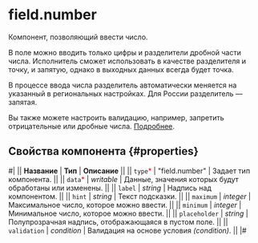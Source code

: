 # field.number

Компонент, позволяющий ввести число.

В поле можно вводить только цифры и разделители дробной части числа. Исполнитель сможет использовать в качестве разделителя и точку, и запятую, однако в выходных данных всегда будет точка.

В процессе ввода числа разделитель автоматически меняется на указанный в региональных настройках. Для России разделитель — запятая.

Вы также можете настроить валидацию, например, запретить отрицательные или дробные числа. [Подробнее](../operations/components-for-numbers.md).

## Свойства компонента {#properties}

#|
|| **Название** | **Тип** | **Описание** ||
|| `type`<span style="color: red">\*</span> | "field.number" | Задает тип компонента. ||
|| `data`<span style="color: red">\*</span> | _writable_ | Данные, значения которых будут обработаны или изменены. ||
|| `label` | _string_ | Надпись над компонентом. ||
|| `hint` | _string_ | Текст подсказки. ||
|| `maximum` | _integer_ | Максимальное число, которое можно ввести. ||
|| `minimum` | _integer_ | Минимальное число, которое можно ввести. ||
|| `placeholder` | _string_ | Полупрозрачная надпись, отображающаяся в пустом поле. ||
|| `validation` | _condition_ | Валидация на основе условия _(condition)_. ||
|#
